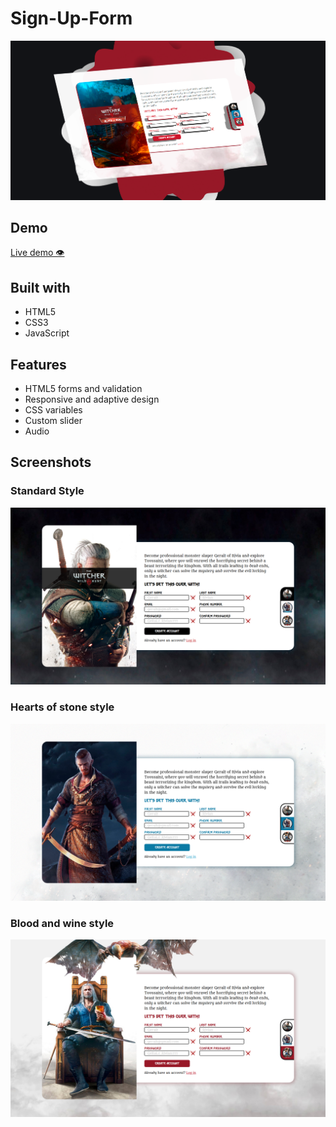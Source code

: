 # Sign-Up-Form
![A](https://github.com/VipersEye/Sign-Up-Form/blob/main/screenshots/screenshot-main.png?raw=true)
## Demo
[Live demo 👁️](https://viperseye.github.io/Sign-Up-Form/)
## Built with
* HTML5
* CSS3
* JavaScript
## Features
* HTML5 forms and validation 
* Responsive and adaptive design
* CSS variables
* Custom slider
* Audio
## Screenshots
### Standard Style
![A](https://github.com/VipersEye/Sign-Up-Form/blob/main/screenshots/screenshot-std.png?raw=true)
### Hearts of stone style
![A](https://github.com/VipersEye/Sign-Up-Form/blob/main/screenshots/screenshot-hos.png?raw=true)
### Blood and wine style
![A](https://github.com/VipersEye/Sign-Up-Form/blob/main/screenshots/screenshot-baw.png?raw=true)
